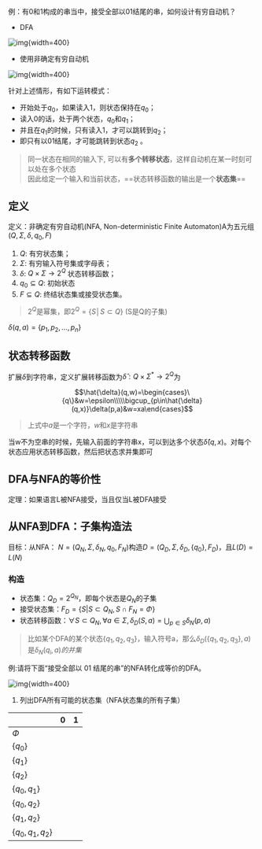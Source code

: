 例：有0和1构成的串当中，接受全部以01结尾的串，如何设计有穷自动机？

- DFA

![img](https://github.com/DINOREXNB/DINOREXNB.github.io/blob/main/docs/images/xsyy4-1.png?raw=true){width=400}

- 使用非确定有穷自动机

![img](https://github.com/DINOREXNB/DINOREXNB.github.io/blob/main/docs/images/xsyy4-2.png?raw=true){width=400}

针对上述情形，有如下运转模式：

- 开始处于$q_0$，如果读入1，则状态保持在$q_0$；
- 读入0的话，处于两个状态，$q_0$和$q_1$；
- 并且在$q_1$的时候，只有读入1，才可以跳转到$q_2$；
- 即只有以01结尾，才可能跳转到状态$q_2$ 。

> 同一状态在相同的输入下, 可以有**多个转移状态**，这样自动机在某一时刻可以处在多个状态<br>
> 因此给定一个输入和当前状态，==状态转移函数的输出是一个**状态集**==

## 定义

定义：非确定有穷自动机(NFA, Non-deterministic Finite Automaton)A为五元组($Q,\Sigma,\delta,q_0,F$)

1. $Q$: 有穷状态集；
2. $\Sigma$: 有穷输入符号集或字母表；
3. $\delta$: $Q\times \Sigma\to2^Q$ 状态转移函数；
4. $q_0\subseteq Q$: 初始状态
5. $F\subseteq Q$: 终结状态集或接受状态集。

> $2^Q$是幂集，即$2^Q=\{S│S\subset Q\}$ (S是Q的子集)

$\delta(q,a)=\{p_1,p_2,…,p_n\}$

## 状态转移函数

扩展$\delta$到字符串，定义扩展转移函数为$\hat{\delta}:Q\times \Sigma^*\to 2^Q$为

$$\hat{\delta}(q,w)=\begin{cases}\{q\}&w=\epsilon\\\\\bigcup_{p\in\hat{\delta}(q,x)}\delta(p,a)&w=xa\end{cases}$$

> 上式中$a$是一个字符，$w$和$x$是字符串<br>

当w不为空串的时候，先输入前面的字符串x，可以到达多个状态$\hat{\delta}(q,x)$。对每个状态应用状态转移函数，然后把状态求并集即可

## DFA与NFA的等价性

定理：如果语言L被NFA接受，当且仅当L被DFA接受

## 从NFA到DFA：子集构造法

目标：从NFA： $N=(Q_N,\Sigma,\delta_N,q_0,F_N)$构造$D=(Q_D,\Sigma,\delta_D,\{q_0\},F_D)$，且$L(D)=L(N)$

### 构造

- 状态集：$Q_D=2^{Q_N}$，即每个状态是$Q_N$的子集
- 接受状态集：$F_D=\{S|S\subset Q_N,S\cap F_N=\Phi\}$
- 状态转移函数：$\forall S\subset Q_N,\forall a\in \Sigma,\delta_D(S,a)=\bigcup_{p\in S}\delta_N(p,a)$

> 比如某个DFA的某个状态$\{q_1,q_2,q_3\}$，输入符号a，那么$\delta_D(\{q_1,q_2,q_3\},a)$是$\delta_N(q_i,a)的并集$

例:请将下面“接受全部以 01 结尾的串”的NFA转化成等价的DFA。

![img](https://github.com/DINOREXNB/DINOREXNB.github.io/blob/main/docs/images/xsyy4-3.png?raw=true){width=400}

1. 列出DFA所有可能的状态集（NFA状态集的所有子集）

||0|1|
|-|-|-|
|$\Phi$|||
|$\{q_0\}$|||
|$\{q_1\}$|||
|$\{q_2\}$|||
|$\{q_0,q_1\}$|||
|$\{q_0,q_2\}$|||
|$\{q_1,q_2\}$|||
|$\{q_0,q_1,q_2\}$|||
